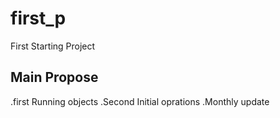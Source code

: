 # first_p
First Starting Project
## Main Propose
  .first Running objects
  .Second Initial oprations
  .Monthly update
